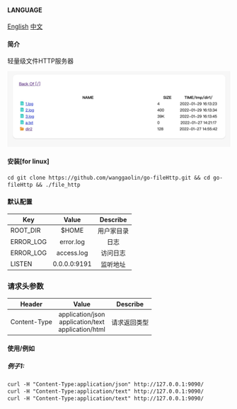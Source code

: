 #### LANGUAGE 
[English](https://github.com/wanggaolin/go-fileHttp#readme)
[中文](https://github.com/wanggaolin/go-fileHttp/blob/master/doc/readme_zh.md)

#### 简介
轻量级文件HTTP服务器

![demo photo](doc/demo.png "Magic Gardens")

#### 安装[for linux]
```shell
cd git clone https://github.com/wanggaolin/go-fileHttp.git && cd go-fileHttp && ./file_http
```


#### 默认配置
| Key               | Value              |Describe              |
|  ----------       | :-----------:      |   :-----------:      |                    
| ROOT_DIR          | $HOME              |   用户家目录           |
| ERROR_LOG         | error.log          |   日志                |
| ERROR_LOG         | access.log         |   访问日志                |
| LISTEN            | 0.0.0.0:9191       |   监听地址             |


### 请求头参数
| Header               | Value                           |Describe              |
|  ----------       | :-----------:                     |   :-----------:      |                    
| Content-Type      | application/json <br> application/text <br> application/html               |   请求返回类型          |


#### 使用/例如
##### 例子1:
```shell
curl -H "Content-Type:application/json" http://127.0.0.1:9090/
curl -H "Content-Type:application/text" http://127.0.0.1:9090/
curl -H "Content-Type:application/text" http://127.0.0.1:9090/
```
